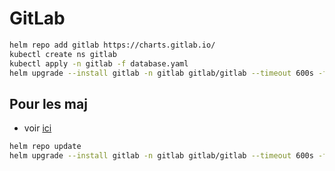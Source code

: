 # GitLab

```bash
helm repo add gitlab https://charts.gitlab.io/
kubectl create ns gitlab
kubectl apply -n gitlab -f database.yaml
helm upgrade --install gitlab -n gitlab gitlab/gitlab --timeout 600s -f values_gitlab.yaml
```

## Pour les maj

- voir [ici](https://docs.gitlab.com/charts/installation/upgrade.html)

```bash
helm repo update
helm upgrade --install gitlab -n gitlab gitlab/gitlab --timeout 600s -f values_gitlab.yaml --version 7.9.2 --set gitlab.migrations.enabled=true
```